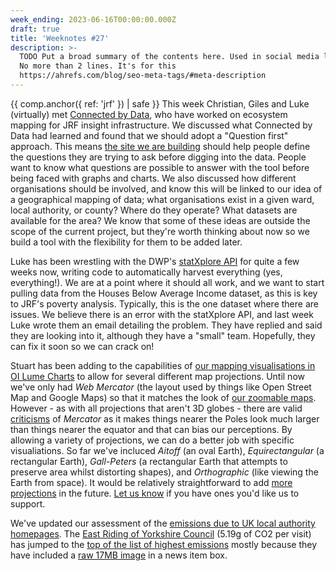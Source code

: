 ```yaml
---
week_ending: 2023-06-16T00:00:00.000Z
draft: true
title: 'Weeknotes #27'
description: >-
  TODO Put a broad summary of the contents here. Used in social media links etc.
  No more than 2 lines. It's for this
  https://ahrefs.com/blog/seo-meta-tags/#meta-description
---
```

{{ comp.anchor({ ref: 'jrf' }) | safe }}
This week Christian, Giles and Luke (virtually) met [Connected by Data](http://connectedbydata.org/), who have worked on ecosystem mapping for JRF insight infrastructure. We discussed what Connected by Data had learned and found that we should adopt a "Question first" approach. This means [the site we are building](https://open-innovations.org/projects/jrf/north-insight-finder/) should help people define the questions they are trying to ask before digging into the data. People want to know what questions are possible to answer with the tool before being faced with graphs and charts. We also discussed how different organisations should be involved, and know this will be linked to our idea of a geographical mapping of data; what organisations exist in a given ward, local authority, or county? Where do they operate? What datasets are available for the area? We know that some of these ideas are outside the scope of the current project, but they're worth thinking about now so we build a tool with the flexibility for them to be added later.

Luke has been wrestling with the DWP's [statXplore API](https://stat-xplore.dwp.gov.uk/webapi/jsf/dataCatalogueExplorer.xhtml) for quite a few weeks now, writing code to automatically harvest everything (yes, everything!). We are at a point where it should all work, and we want to start pulling data from the Houses Below Average Income dataset, as this is key to JRF's poverty analysis. Typically, this is the one dataset where there are issues. We believe there is an error with the statXplore API, and last week Luke wrote them an email detailing the problem. They have replied and said they are looking into it, although they have a "small" team. Hopefully, they can fix it soon so we can crack on! 

Stuart has been adding to the capabilities of [our mapping visualisations in OI Lume Charts](https://open-innovations.github.io/oi-lume-charts/samples/map/svg/) to allow for several different map projections. Until now we've only had *Web Mercator* (the layout used by things like Open Street Map and Google Maps) so that it matches the look of [our zoomable maps](https://open-innovations.github.io/oi-lume-charts/samples/map/zoomable/). However - as with all projections that aren't 3D globes - there are valid [criticisms](https://en.wikipedia.org/wiki/Mercator_projection#Criticism) of *Mercator* as it makes things nearer the Poles look much larger than things nearer the equator and that can bias our perceptions. By allowing a variety of projections, we can do a better job with specific visualiations. So far we've incluced *Aitoff* (an oval Earth), *Equirectangular* (a rectangular Earth), *Gall-Peters* (a rectangular Earth that attempts to preserve area whilst distorting shapes), and *Orthographic* (like viewing the Earth from space). It would be relatively straightforward to add [more projections](https://en.wikipedia.org/wiki/List_of_map_projections) in the future. [Let us know](mailto:hello@open-innovations.org?subject=Map+projections) if you have ones you'd like us to support.

We've updated our assessment of the [emissions due to UK local authority homepages](https://open-innovations.github.io/council-website-emissions/). The [East Riding of Yorkshire Council](https://open-innovations.github.io/council-website-emissions/areas/E06000011.html) (5.19g of CO2 per visit) has jumped to the [top of the list of highest emissions](https://open-innovations.github.io/council-website-emissions/#full-list) mostly because they have included a [raw 17MB image](https://www.eastriding.gov.uk/EasysiteWeb/getresource.axd?AssetID=837654&type=full&servicetype=Inline) in a news item box.
